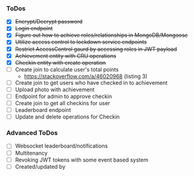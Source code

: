 ### ToDos
- [x] ~~Encrypt/Decrypt password~~
- [x] ~~Login endpoint~~
- [x] ~~Figure out how to achieve roles/relationships in MongoDB/Mongoose~~
- [x] ~~Utilize access control to lockdown service endpoints~~
- [x] ~~Restrict AccessControl gaurd by accessing roles in JWT payload~~
- [x] ~~Achievement entity with CRU operations~~
- [x] ~~Checkin entity with create operation~~
- [ ] Create join to calculate user's total points
    - https://stackoverflow.com/a/46020968 (listing 3)
- [ ] Create join to get users who have checked in to achievement
- [ ] Upload photo with achievement
- [ ] Endpoint for admin to approve checkin
- [ ] Create join to get all checkins for user
- [ ] Leaderboard endpoint
- [ ] Update and delete operations for Checkin

### Advanced ToDos
- [ ] Websocket leaderboard/notifications
- [ ] Multitenancy
- [ ] Revoking JWT tokens with some event based system
- [ ] Created/updated by